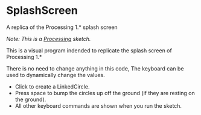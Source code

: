 SplashScreen
============

A replica of the Processing 1.* splash screen

*Note: This is a [Processing](http://processing.com) sketch.*

This is a visual program indended to replicate the splash screen of Processing 1.*

There is no need to change anything in this code,
The keyboard can be used to dynamically change the values.

- Click to create a LinkedCircle.
- Press space to bump the circles up off the ground (if they are resting on the ground).
- All other keyboard commands are shown when you run the sketch.

